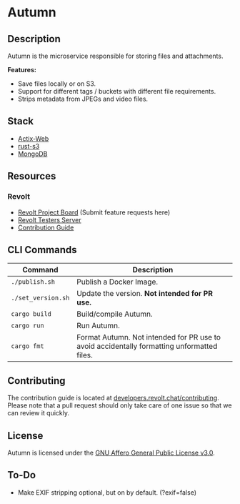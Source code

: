 # Autumn

## Description

Autumn is the microservice responsible for storing files and attachments.

**Features:**

- Save files locally or on S3.
- Support for different tags / buckets with different file requirements.
- Strips metadata from JPEGs and video files.

## Stack

- [Actix-Web](https://actix.rs/)
- [rust-s3](https://github.com/durch/rust-s3)
- [MongoDB](https://mongodb.com/)

## Resources

### Revolt

- [Revolt Project Board](https://github.com/revoltchat/revolt/discussions) (Submit feature requests here)
- [Revolt Testers Server](https://app.revolt.chat/invite/Testers)
- [Contribution Guide](https://developers.revolt.chat/contributing)

## CLI Commands

| Command            | Description                                                                                |
| ------------------ | ------------------------------------------------------------------------------------------ |
| `./publish.sh`     | Publish a Docker Image.                                                                    |
| `./set_version.sh` | Update the version. **Not intended for PR use.**                                           |
| `cargo build`      | Build/compile Autumn.                                                                      |
| `cargo run`        | Run Autumn.                                                                                |
| `cargo fmt`        | Format Autumn. Not intended for PR use to avoid accidentally formatting unformatted files. |

## Contributing

The contribution guide is located at [developers.revolt.chat/contributing](https://developers.revolt.chat/contributing).
Please note that a pull request should only take care of one issue so that we can review it quickly.

## License

Autumn is licensed under the [GNU Affero General Public License v3.0](https://github.com/revoltchat/autumn/blob/master/LICENSE).

## To-Do

- Make EXIF stripping optional, but on by default. (?exif=false)
